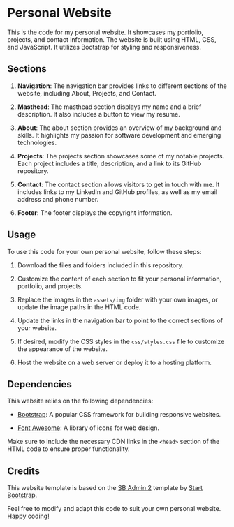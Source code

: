 # Personal Website

This is the code for my personal website. It showcases my portfolio, projects, and contact information. The website is built using HTML, CSS, and JavaScript. It utilizes Bootstrap for styling and responsiveness.

## Sections

1. **Navigation**: The navigation bar provides links to different sections of the website, including About, Projects, and Contact.

2. **Masthead**: The masthead section displays my name and a brief description. It also includes a button to view my resume.

3. **About**: The about section provides an overview of my background and skills. It highlights my passion for software development and emerging technologies.

4. **Projects**: The projects section showcases some of my notable projects. Each project includes a title, description, and a link to its GitHub repository.

5. **Contact**: The contact section allows visitors to get in touch with me. It includes links to my LinkedIn and GitHub profiles, as well as my email address and phone number.

6. **Footer**: The footer displays the copyright information.

## Usage

To use this code for your own personal website, follow these steps:

1. Download the files and folders included in this repository.

2. Customize the content of each section to fit your personal information, portfolio, and projects.

3. Replace the images in the `assets/img` folder with your own images, or update the image paths in the HTML code.

4. Update the links in the navigation bar to point to the correct sections of your website.

5. If desired, modify the CSS styles in the `css/styles.css` file to customize the appearance of the website.

6. Host the website on a web server or deploy it to a hosting platform.

## Dependencies

This website relies on the following dependencies:

- [Bootstrap](https://getbootstrap.com): A popular CSS framework for building responsive websites.

- [Font Awesome](https://fontawesome.com): A library of icons for web design.

Make sure to include the necessary CDN links in the `<head>` section of the HTML code to ensure proper functionality.

## Credits

This website template is based on the [SB Admin 2](https://startbootstrap.com/theme/sb-admin-2) template by [Start Bootstrap](https://startbootstrap.com).

Feel free to modify and adapt this code to suit your own personal website. Happy coding!

